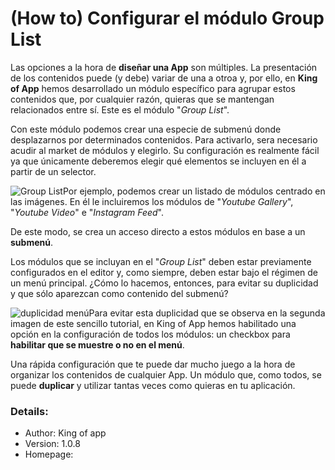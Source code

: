 # **(How to) Configurar el módulo Group List**

Las opciones a la hora de **diseñar una App** son múltiples. La presentación de los contenidos puede (y debe) variar de una a otroa y, por ello, en **King of App** hemos desarrollado un módulo específico para agrupar estos contenidos que, por cualquier razón, quieras que se mantengan relacionados entre sí. Este es el módulo "_Group List_".

Con este módulo podemos crear una especie de submenú donde desplazarnos por determinados contenidos. Para activarlo, sera necesario acudir al market de módulos y elegirlo. Su configuración es realmente fácil ya que únicamente deberemos elegir qué elementos se incluyen en él a partir de un selector.

![Group List](http://kingofapp.es/wp-content/uploads/2015/12/Group-List-300x159.png)Por ejemplo, podemos crear un listado de módulos centrado en las imágenes. En él le incluiremos los módulos de "_Youtube Gallery_", "_Youtube Video_" e "_Instagram Feed_".

De este modo, se crea un acceso directo a estos módulos en base a un **submenú**.

Los módulos que se incluyan en el "_Group List_" deben estar previamente configurados en el editor y, como siempre, deben estar bajo el régimen de un menú principal. ¿Cómo lo hacemos, entonces, para evitar su duplicidad y que sólo aparezcan como contenido del submenú?

![duplicidad menú](http://kingofapp.es/wp-content/uploads/2015/12/duplicidad-menú1-300x159.png)Para evitar esta duplicidad que se observa en la segunda imagen de este sencillo tutorial, en King of App hemos habilitado una opción en la configuración de todos los módulos: un checkbox para **habilitar que se muestre o no en el menú**.

Una rápida configuración que te puede dar mucho juego a la hora de organizar los contenidos de cualquier App. Un módulo que, como todos, se puede **duplicar** y utilizar tantas veces como quieras en tu aplicación.

### Details:

- Author: King of app
- Version: 1.0.8
- Homepage:
